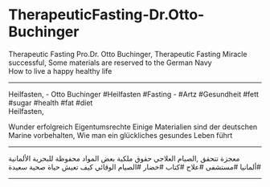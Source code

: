 # TherapeuticFasting-Dr.Otto-Buchinger
 Therapeutic Fasting Pro.Dr. Otto Buchinger, 
 Therapeutic Fasting
 Miracle successful,
 Some materials are reserved to the German Navy  
 How to live a happy healthy life
*********************************************************** 
Heilfasten, - Otto Buchinger #Heilfasten #Fasting - 
#Artz  #Gesundheit  #fett 
#sugar #health #fat  #diet  
Heilfasten,

Wunder erfolgreich
Eigentumsrechte Einige Materialien sind der deutschen Marine vorbehalten,
Wie man ein glückliches gesundes Leben führt  
 
 *********************************************************** 
 معجزة تتحقق ,الصيام العلاجي 
 حقوق ملكية بعض المواد محفوظة للبحرية الألمانية
 #ألمانيا #مستشفى #علاج #كتاب #خضار
 #الصيام الوقائي
 كيف تعيش حياة صحية سعيدة
 ***********************************************************
 
